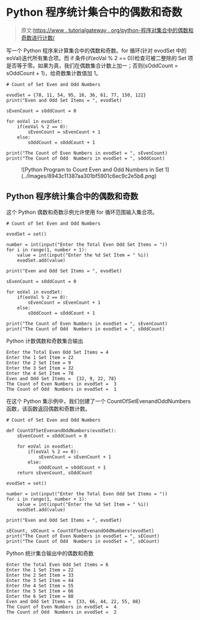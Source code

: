 # Python 程序统计集合中的偶数和奇数

> 原文:[https://www . tutorialgateway . org/python-程序对集合中的偶数和奇数进行计数/](https://www.tutorialgateway.org/python-program-to-count-even-and-odd-numbers-in-set/)

写一个 Python 程序来计算集合中的偶数和奇数。for 循环(针对 evodSet 中的 eoVal)迭代所有集合项。而 if 条件(if(eoVal % 2 == 0))检查可被二整除的 Set 项是否等于零。如果为真，我们在偶数集合计数上加一；否则(sOddCount = sOddCount + 1)，给奇数集计数值加 1。

```
# Count of Set Even and Odd Numbers

evodSet = {78, 11, 54, 95, 16, 36, 61, 77, 150, 122}
print("Even and Odd Set Items = ", evodSet)

sEvenCount = sOddCount = 0

for eoVal in evodSet:
    if(eoVal % 2 == 0):
        sEvenCount = sEvenCount + 1
    else:
        sOddCount = sOddCount + 1

print("The Count of Even Numbers in evodSet = ", sEvenCount)
print("The Count of Odd  Numbers in evodSet = ", sOddCount)
```

<figure class="wp-block-image size-large">![Python Program to Count Even and Odd Numbers in Set 1](../Images/8943c11387aa301bf5901c6ec9c2e5b8.png)</figure>

## Python 程序统计集合中的偶数和奇数

这个 Python 偶数和奇数示例允许使用 for 循环范围输入集合项。

```
# Count of Set Even and Odd Numbers

evodSet = set()

number = int(input("Enter the Total Even Odd Set Items = "))
for i in range(1, number + 1):
    value = int(input("Enter the %d Set Item = " %i))
    evodSet.add(value)

print("Even and Odd Set Items = ", evodSet)

sEvenCount = sOddCount = 0

for eoVal in evodSet:
    if(eoVal % 2 == 0):
        sEvenCount = sEvenCount + 1
    else:
        sOddCount = sOddCount + 1

print("The Count of Even Numbers in evodSet = ", sEvenCount)
print("The Count of Odd  Numbers in evodSet = ", sOddCount)
```

Python 计数偶数和奇数集合输出

```
Enter the Total Even Odd Set Items = 4
Enter the 1 Set Item = 22
Enter the 2 Set Item = 9
Enter the 3 Set Item = 32
Enter the 4 Set Item = 78
Even and Odd Set Items =  {32, 9, 22, 78}
The Count of Even Numbers in evodSet =  3
The Count of Odd  Numbers in evodSet =  1
```

在这个 Python 集示例中，我们创建了一个 CountOfSetEvenandOddNumbers 函数，该函数返回偶数和奇数计数。

```
# Count of Set Even and Odd Numbers

def CountOfSetEvenandOddNumbers(evodSet):
    sEvenCount = sOddCount = 0

    for eoVal in evodSet:
        if(eoVal % 2 == 0):
            sEvenCount = sEvenCount + 1
        else:
            sOddCount = sOddCount + 1
    return sEvenCount, sOddCount

evodSet = set()

number = int(input("Enter the Total Even Odd Set Items = "))
for i in range(1, number + 1):
    value = int(input("Enter the %d Set Item = " %i))
    evodSet.add(value)

print("Even and Odd Set Items = ", evodSet)

sECount, sOCount = CountOfSetEvenandOddNumbers(evodSet)
print("The Count of Even Numbers in evodSet = ", sECount)
print("The Count of Odd  Numbers in evodSet = ", sOCount)
```

Python 统计集合输出中的偶数和奇数

```
Enter the Total Even Odd Set Items = 6
Enter the 1 Set Item = 22
Enter the 2 Set Item = 33
Enter the 3 Set Item = 44
Enter the 4 Set Item = 55
Enter the 5 Set Item = 66
Enter the 6 Set Item = 88
Even and Odd Set Items =  {33, 66, 44, 22, 55, 88}
The Count of Even Numbers in evodSet =  4
The Count of Odd  Numbers in evodSet =  2
```